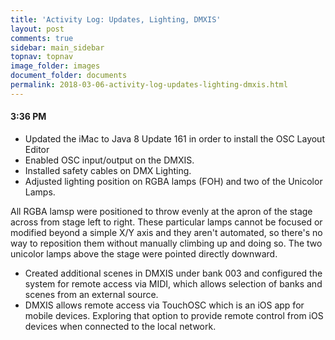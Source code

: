 ```yaml
---
title: 'Activity Log: Updates, Lighting, DMXIS'
layout: post
comments: true
sidebar: main_sidebar
topnav: topnav
image_folder: images
document_folder: documents
permalink: 2018-03-06-activity-log-updates-lighting-dmxis.html
---
```


#### 3:36 PM

- Updated the iMac to Java 8 Update 161 in order to install the OSC Layout Editor
- Enabled OSC input/output on the DMXIS.
- Installed safety cables on DMX Lighting.
- Adjusted lighting position on RGBA lamps (FOH) and two of the Unicolor Lamps.

All RGBA lamsp were positioned to throw evenly at the apron of the stage across from stage left to right.  These particular lamps cannot be focused or modified beyond a simple X/Y axis and they aren't automated, so there's no way to reposition them without manually climbing up and doing so.  The two unicolor lamps above the stage were pointed directly downward.  

- Created additional scenes in DMXIS under bank 003 and configured the system for remote access via MIDI, which allows selection of banks and scenes from an external source.
- DMXIS allows remote access via TouchOSC which is an iOS app for mobile devices.  Exploring that option to provide remote control from iOS devices when connected to the local network.
